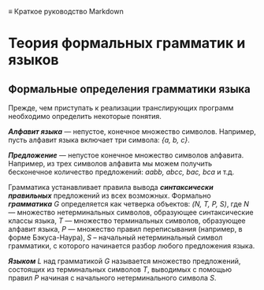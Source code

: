 ≡ Краткое руководство Markdown

# Теория формальных грамматик и языков
## Формальные определения грамматики языка


Прежде, чем приступать к реализации транслирующих программ необходимо определить некоторые понятия.

***Алфавит языка*** — непустое, конечное множество символов. Например, пусть алфавит языка включает три символа: *{a, b, c}*.

***Предложение*** — непустое конечное множество символов алфавита. Например, из трех символов алфавита мы можем получить бесконечное количество предложений: *aabb, abcc, bac, bca* и т.д.

Грамматика устанавливает правила вывода ***синтаксически правильных*** предложений из всех возможных. Формально ***грамматика*** *G* определяется как четверка объектов: *(N, T, P, S)*,
где *N* — множество нетерминальных символов, образующее синтаксические классы языка, *T* — множество терминальных символов, образующее алфавит языка, *P* — множество правил переписывания (например, в форме Бэкуса-Наура), *S* – начальный нетерминальный символ грамматики, с которого начинается разбор любого предложения языка.

***Языком*** *L* над грамматикой *G* называется множество предложений, состоящих из терминальных символов *T*, выводимых с помощью правил *P* начиная с начального нетерминального символа *S*.

